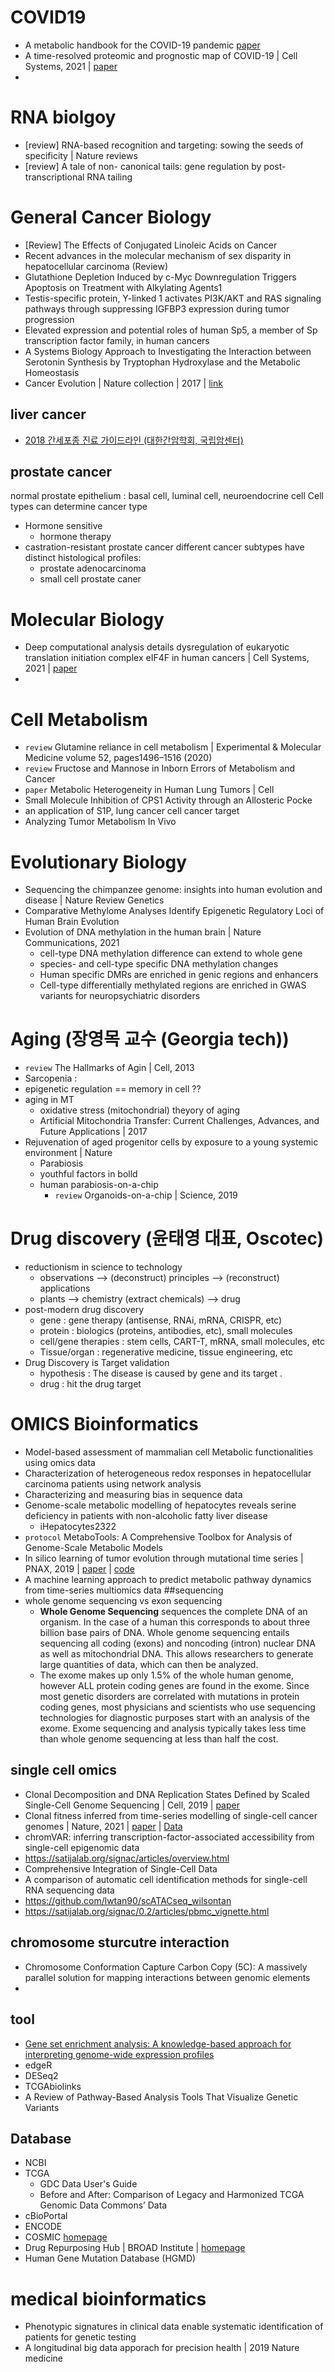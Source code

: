 # COVID19
- A metabolic handbook for the COVID-19 pandemic [paper](https://www.nature.com/articles/s42255-020-0237-2)
- A time-resolved proteomic and prognostic map of COVID-19 | Cell Systems, 2021 | [paper](https://www.cell.com/cell-systems/fulltext/S2405-4712(21)00160-5)
- 
# RNA biolgoy
- [review] RNA-based recognition and targeting: sowing the seeds of specificity | Nature reviews
- [review] A tale of non- canonical tails: gene regulation by post-transcriptional RNA tailing

# General Cancer Biology
- [Review] The Effects of Conjugated Linoleic Acids on Cancer
- Recent advances in the molecular mechanism of sex disparity in hepatocellular carcinoma (Review)
- Glutathione Depletion Induced by c-Myc Downregulation Triggers Apoptosis on Treatment with Alkylating Agents1
- Testis-specific protein, Y-linked 1 activates PI3K/AKT and RAS signaling pathways through suppressing IGFBP3 expression during tumor progression
- Elevated expression and potential roles of human Sp5, a member of Sp transcription factor family, in human cancers
- A Systems Biology Approach to Investigating the Interaction between Serotonin Synthesis by Tryptophan Hydroxylase and the Metabolic Homeostasis
- Cancer Evolution | Nature collection | 2017 | [link](https://www.nature.com/collections/yhyydzgkfk)   
## liver cancer
- [2018 간세포종 진료 가이드라인 (대한간암학회, 국립암센터)](https://m.gastrokorea.org/bbs/index.php?code=guide&mode=view&number=1410&)  
## prostate cancer
normal prostate epithelium : basal cell, luminal cell, neuroendocrine cell 
Cell types can determine cancer type  
- Hormone sensitive
  - hormone therapy
- castration-resistant prostate cancer
  different cancer subtypes have distinct histological profiles:
  - prostate adenocarcinoma
  - small cell prostate caner  

# Molecular Biology
- Deep computational analysis details dysregulation of eukaryotic translation initiation complex eIF4F in human cancers | Cell Systems, 2021 | [paper](https://www.sciencedirect.com/science/article/abs/pii/S2405471221002520?via%3Dihub)
- 

# Cell Metabolism
- `review` Glutamine reliance in cell metabolism | Experimental & Molecular Medicine volume 52, pages1496–1516 (2020)
- `review` Fructose and Mannose in Inborn Errors of Metabolism and Cancer
-  `paper` Metabolic Heterogeneity in Human Lung Tumors | Cell
-  Small Molecule Inhibition of CPS1 Activity through an Allosteric Pocke 
  - an application of S1P, lung cancer cell cancer target
- Analyzing Tumor Metabolism In Vivo
# Evolutionary Biology
- Sequencing the chimpanzee genome: insights into human evolution and disease | Nature Review Genetics
- Comparative Methylome Analyses Identify Epigenetic Regulatory Loci of Human Brain Evolution 
- Evolution of DNA methylation in the human brain | Nature Communications, 2021
  - cell-type DNA methylation difference can extend to whole gene
  - species- and cell-type specific DNA methylation changes
  - Human specific DMRs are enriched in genic regions and enhancers
  - Cell-type differentially methylated regions are enriched in GWAS variants for neuropsychiatric disorders

# Aging (장영목 교수 (Georgia tech))
- `review` The Hallmarks of Agin | Cell, 2013
- Sarcopenia : 
- epigenetic regulation == memory in cell ??
- aging in MT
  - oxidative stress (mitochondrial) theyory of aging
  - Artificial Mitochondria Transfer: Current Challenges, Advances, and Future Applications | 2017
- Rejuvenation of aged progenitor cells by exposure to a young systemic environment | Nature
  - Parabiosis
  - youthful factors in bolld
  - human parabiosis-on-a-chip
    - `review` Organoids-on-a-chip | Science, 2019

# Drug discovery (윤태영 대표, Oscotec)
- reductionism in science to technology
  - observations --> (deconstruct) principles --> (reconstruct) applications
  - plants --> chemistry (extract chemicals) --> drug
- post-modern drug discovery
  - gene : gene therapy (antisense, RNAi, mRNA, CRISPR, etc)
  - protein : biologics (proteins, antibodies, etc), small molecules
  - cell/gene therapies : stem cells, CART-T, mRNA, small molecules, etc
  - Tissue/organ : regenerative medicine, tissue engineering, etc
- Drug Discovery is Target validation
  - hypothesis : The disease is caused by gene and its target .
  - drug :  hit the drug target

# OMICS Bioinformatics
- Model-based assessment of mammalian cell Metabolic functionalities using omics data   
- Characterization of heterogeneous redox responses in hepatocellular carcinoma patients using network analysis   
- Characterizing and measuring bias in sequence data
- Genome-scale metabolic modelling of hepatocytes reveals serine deficiency in patients with non-alcoholic fatty liver disease
  - iHepatocytes2322
- `protocol` MetaboTools: A Comprehensive Toolbox for Analysis of Genome-Scale Metabolic Models
- In silico learning of tumor evolution through mutational time series | PNAX, 2019 | [paper](https://www.pnas.org/content/116/19/9501) | [code](https://github.com/noamaus/LSTM-Mutational-series)
- A machine learning approach to predict metabolic pathway dynamics from time-series multiomics data
##sequencing
- whole genome sequencing vs exon sequencing
  - **Whole Genome Sequencing** sequences the complete DNA of an organism. In the case of a human this corresponds to about three billion base pairs of DNA. Whole genome sequencing entails sequencing all coding (exons) and noncoding (intron) nuclear DNA as well as mitochondrial DNA. This allows researchers to generate large quantities of data, which can then be analyzed.
  - The exome makes up only 1.5% of the whole human genome, however ALL protein coding genes are found in the exome. Since most genetic disorders are correlated with mutations in protein coding genes, most physicians and scientists who use sequencing technologies for diagnostic purposes start with an analysis of the exome. Exome sequencing and analysis typically takes less time than whole genome sequencing at less than half the cost. 
## single cell omics
- Clonal Decomposition and DNA Replication States Defined by Scaled Single-Cell Genome Sequencing | Cell, 2019 | [paper](https://www.sciencedirect.com/science/article/pii/S0092867419311766)
- Clonal fitness inferred from time-series modelling of single-cell cancer genomes | Nature, 2021 | [paper](https://www.nature.com/articles/s41586-021-03648-3#data-availability) | [Data](https://ega-archive.org/studies/EGAS00001004448)
- chromVAR: inferring transcription-factor-associated accessibility from single-cell epigenomic data
- https://satijalab.org/signac/articles/overview.html
- Comprehensive Integration of Single-Cell Data
- A comparison of automatic cell identification methods for single-cell RNA sequencing data
- https://github.com/lwtan90/scATACseq_wilsontan
- https://satijalab.org/signac/0.2/articles/pbmc_vignette.html

## chromosome sturcutre interaction
- Chromosome Conformation Capture Carbon Copy (5C): A massively parallel solution for mapping interactions between genomic elements 
- 
## tool
- [Gene set enrichment analysis: A knowledge-based approach for interpreting genome-wide expression profiles](https://www.pnas.org/content/102/43/15545)   
- edgeR   
- DESeq2   
- TCGAbiolinks   
- A Review of Pathway-Based Analysis Tools That Visualize Genetic Variants   
## Database
- NCBI
- TCGA
  - GDC Data User's Guide
  - Before and After: Comparison of Legacy and Harmonized TCGA Genomic Data Commons’ Data
- cBioPortal
- ENCODE
- COSMIC [homepage](https://cancer.sanger.ac.uk/cosmic)
- Drug Repurposing Hub | BROAD Institute | [homepage](https://clue.io/repurposing)
- Human Gene Mutation Database (HGMD)

# medical bioinformatics
- Phenotypic signatures in clinical data enable systematic identification of patients for genetic testing
- A longitudinal big data apporach for precision health | 2019 Nature medicine
